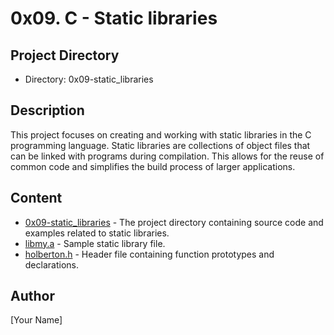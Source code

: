 # 0x09. C - Static libraries

## Project Directory

- Directory: 0x09-static_libraries

## Description

This project focuses on creating and working with static libraries in the C programming language. Static libraries are collections of object files that can be linked with programs during compilation. This allows for the reuse of common code and simplifies the build process of larger applications.

## Content

- [0x09-static_libraries](./0x09-static_libraries) - The project directory containing source code and examples related to static libraries.
- [libmy.a](./0x09-static_libraries/libmy.a) - Sample static library file.
- [holberton.h](./0x09-static_libraries/holberton.h) - Header file containing function prototypes and declarations.

## Author

[Your Name]

